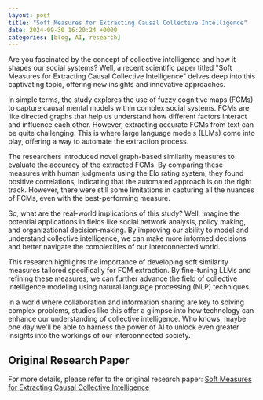 ```yaml
---
layout: post
title: "Soft Measures for Extracting Causal Collective Intelligence"
date: 2024-09-30 16:20:24 +0000
categories: [blog, AI, research]
---
```

Are you fascinated by the concept of collective intelligence and how it shapes our social systems? Well, a recent scientific paper titled "Soft Measures for Extracting Causal Collective Intelligence" delves deep into this captivating topic, offering new insights and innovative approaches.

In simple terms, the study explores the use of fuzzy cognitive maps (FCMs) to capture causal mental models within complex social systems. FCMs are like directed graphs that help us understand how different factors interact and influence each other. However, extracting accurate FCMs from text can be quite challenging. This is where large language models (LLMs) come into play, offering a way to automate the extraction process.

The researchers introduced novel graph-based similarity measures to evaluate the accuracy of the extracted FCMs. By comparing these measures with human judgments using the Elo rating system, they found positive correlations, indicating that the automated approach is on the right track. However, there were still some limitations in capturing all the nuances of FCMs, even with the best-performing measure.

So, what are the real-world implications of this study? Well, imagine the potential applications in fields like social network analysis, policy making, and organizational decision-making. By improving our ability to model and understand collective intelligence, we can make more informed decisions and better navigate the complexities of our interconnected world.

This research highlights the importance of developing soft similarity measures tailored specifically for FCM extraction. By fine-tuning LLMs and refining these measures, we can further advance the field of collective intelligence modeling using natural language processing (NLP) techniques.

In a world where collaboration and information sharing are key to solving complex problems, studies like this offer a glimpse into how technology can enhance our understanding of collective intelligence. Who knows, maybe one day we'll be able to harness the power of AI to unlock even greater insights into the workings of our interconnected society.

## Original Research Paper
For more details, please refer to the original research paper:
[Soft Measures for Extracting Causal Collective Intelligence](http://arxiv.org/abs/2409.18911v1)
